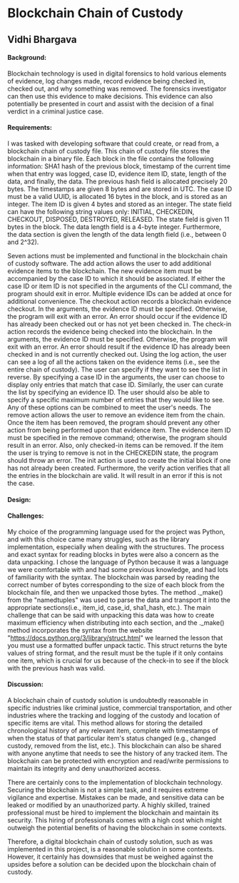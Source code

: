 # Blockchain Chain of Custody
## Vidhi Bhargava

####  Background:
Blockchain technology is used in digital forensics to hold various elements of evidence, log changes made, record evidence being checked in, checked out, and why something was removed. The forensics investigator can then use this evidence to make decisions. This evidence can also potentially be presented in court and assist with the decision of a final verdict in a criminal justice case. 


####  Requirements:
I was tasked with developing software that could create, or read from, a blockchain chain of custody file. This chain of custody file stores the blockchain in a binary file. Each block in the file contains the following information: SHA1 hash of the previous block, timestamp of the current time when that entry was logged, case ID, evidence item ID, state, length of the data, and finally, the data. The previous hash field is allocated precisely 20 bytes. The timestamps are given 8 bytes and are stored in UTC. The case ID must be a valid UUID, is allocated 16 bytes in the block, and is stored as an integer. The item ID is given 4 bytes and stored as an integer. The state field can have the following string values only: INITIAL, CHECKEDIN, CHECKOUT, DISPOSED, DESTROYED, RELEASED. The state field is given 11 bytes in the block. The data length field is a 4-byte integer. Furthermore, the data section is given the length of the data length field (i.e., between 0 and 2^32). 

Seven actions must be implemented and functional in the blockchain chain of custody software. The add action allows the user to add additional evidence items to the blockchain. The new evidence item must be accompanied by the case ID to which it should be associated. If either the case ID or item ID is not specified in the arguments of the CLI command, the program should exit in error. Multiple evidence IDs can be added at once for additional convenience. The checkout action records a blockchain evidence checkout. In the arguments, the evidence ID must be specified. Otherwise, the program will exit with an error. An error should occur if the evidence ID has already been checked out or has not yet been checked in. The check-in action records the evidence being checked into the blockchain. In the arguments, the evidence ID must be specified. Otherwise, the program will exit with an error. An error should result if the evidence ID has already been checked in and is not currently checked out. Using the log action, the user can see a log of all the actions taken on the evidence items (i.e., see the entire chain of custody). The user can specify if they want to see the list in reverse. By specifying a case ID in the arguments, the user can choose to display only entries that match that case ID. Similarly, the user can curate the list by specifying an evidence ID. The user should also be able to specify a specific maximum number of entries that they would like to see. Any of these options can be combined to meet the user's needs. The remove action allows the user to remove an evidence item from the chain. Once the item has been removed, the program should prevent any other action from being performed upon that evidence item. The evidence item ID must be specified in the remove command; otherwise, the program should result in an error. Also, only checked-in items can be removed. If the item the user is trying to remove is not in the CHECKEDIN state, the program should throw an error. The init action is used to create the initial block if one has not already been created. Furthermore, the verify action verifies that all the entries in the blockchain are valid. It will result in an error if this is not the case.

####  Design:

####  Challenges:
My choice of the programming language used for the project was Python, and with this choice came many struggles, such as the library implementation, especially when dealing with the structures. The process and exact syntax for reading blocks in bytes were also a concern as the data unpacking. I chose the language of Python because it was a language we were comfortable with and had some previous knowledge, and had lots of familiarity with the syntax. The blockchain was parsed by reading the correct number of bytes corresponding to the size of each block from the blockchain file, and then we unpacked those bytes. The method ._make() from the "namedtuples" was used to parse the data and transport it into the appropriate sections(i.e., item_id, case_id, sha1_hash, etc.). The main challenge that can be said with unpacking this data was how to create maximum efficiency when distributing into each section, and the ._make() method incorporates the syntax from the website "https://docs.python.org/3/library/struct.html" we learned the lesson that you must use a formatted buffer unpack tactic. This struct returns the byte values of string format, and the result must be the tuple if it only contains one item, which is crucial for us because of the check-in to see if the block with the previous hash was valid.


####  Discussion:
A blockchain chain of custody solution is undoubtedly reasonable in specific industries like criminal justice, commercial transportation, and other industries where the tracking and logging of the custody and location of specific items are vital. This method allows for storing the detailed chronological history of any relevant item, complete with timestamps of when the status of that particular item's status changed (e.g., changed custody, removed from the list, etc.). This blockchain can also be shared with anyone anytime that needs to see the history of any tracked item. The blockchain can be protected with encryption and read/write permissions to maintain its integrity and deny unauthorized access. 

There are certainly cons to the implementation of blockchain technology. Securing the blockchain is not a simple task, and it requires extreme vigilance and expertise. Mistakes can be made, and sensitive data can be leaked or modified by an unauthorized party. A highly skilled, trained professional must be hired to implement the blockchain and maintain its security. This hiring of professionals comes with a high cost which might outweigh the potential benefits of having the blockchain in some contexts.

Therefore, a digital blockchain chain of custody solution, such as was implemented in this project, is a reasonable solution in some contexts. However, it certainly has downsides that must be weighed against the upsides before a solution can be decided upon the blockchain chain of custody. 



